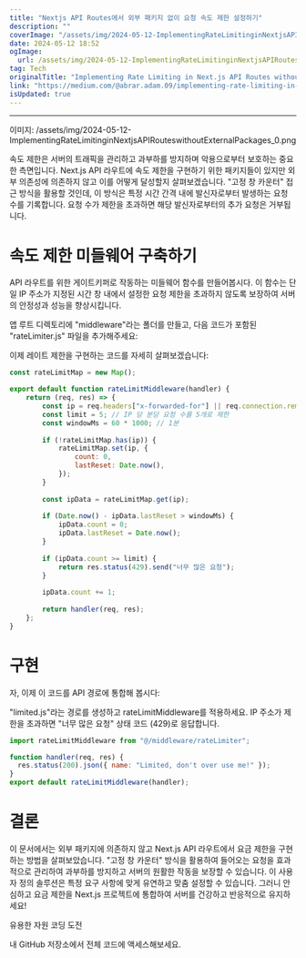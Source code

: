 ```yaml
---
title: "Nextjs API Routes에서 외부 패키지 없이 요청 속도 제한 설정하기"
description: ""
coverImage: "/assets/img/2024-05-12-ImplementingRateLimitinginNextjsAPIRouteswithoutExternalPackages_0.png"
date: 2024-05-12 18:52
ogImage: 
  url: /assets/img/2024-05-12-ImplementingRateLimitinginNextjsAPIRouteswithoutExternalPackages_0.png
tag: Tech
originalTitle: "Implementing Rate Limiting in Next.js API Routes without External Packages"
link: "https://medium.com/@abrar.adam.09/implementing-rate-limiting-in-next-js-api-routes-without-external-packages-7195ca4ef768"
isUpdated: true
---
```





---
이미지: /assets/img/2024-05-12-ImplementingRateLimitinginNextjsAPIRouteswithoutExternalPackages_0.png

속도 제한은 서버의 트래픽을 관리하고 과부하를 방지하며 악용으로부터 보호하는 중요한 측면입니다. Next.js API 라우트에 속도 제한을 구현하기 위한 패키지들이 있지만 외부 의존성에 의존하지 않고 이를 어떻게 달성할지 살펴보겠습니다. "고정 창 카운터" 접근 방식을 활용할 것인데, 이 방식은 특정 시간 간격 내에 발신자로부터 발생하는 요청 수를 기록합니다. 요청 수가 제한을 초과하면 해당 발신자로부터의 추가 요청은 거부됩니다.

# 속도 제한 미들웨어 구축하기

API 라우트를 위한 게이트키퍼로 작동하는 미들웨어 함수를 만들어봅시다. 이 함수는 단일 IP 주소가 지정된 시간 창 내에서 설정한 요청 제한을 초과하지 않도록 보장하여 서버의 안정성과 성능을 향상시킵니다.




앱 루트 디렉토리에 "middleware"라는 폴더를 만들고, 다음 코드가 포함된 "rateLimiter.js" 파일을 추가해주세요:

이제 레이트 제한을 구현하는 코드를 자세히 살펴보겠습니다:

```js
const rateLimitMap = new Map();

export default function rateLimitMiddleware(handler) {
    return (req, res) => {
        const ip = req.headers["x-forwarded-for"] || req.connection.remoteAddress;
        const limit = 5; // IP 당 분당 요청 수를 5개로 제한
        const windowMs = 60 * 1000; // 1분
        
        if (!rateLimitMap.has(ip)) {
            rateLimitMap.set(ip, {
                count: 0,
                lastReset: Date.now(),
            });
        }
        
        const ipData = rateLimitMap.get(ip);
        
        if (Date.now() - ipData.lastReset > windowMs) {
            ipData.count = 0;
            ipData.lastReset = Date.now();
        }
        
        if (ipData.count >= limit) {
            return res.status(429).send("너무 많은 요청");
        }
        
        ipData.count += 1;
        
        return handler(req, res);
    };
}
```

# 구현



자, 이제 이 코드를 API 경로에 통합해 봅시다:

"limited.js"라는 경로를 생성하고 rateLimitMiddleware를 적용하세요. IP 주소가 제한을 초과하면 "너무 많은 요청" 상태 코드 (429)로 응답합니다.

```js
import rateLimitMiddleware from "@/middleware/rateLimiter";

function handler(req, res) {
  res.status(200).json({ name: "Limited, don't over use me!" });
}
export default rateLimitMiddleware(handler);
```

# 결론



이 문서에서는 외부 패키지에 의존하지 않고 Next.js API 라우트에서 요금 제한을 구현하는 방법을 살펴보았습니다. "고정 창 카운터" 방식을 활용하여 들어오는 요청을 효과적으로 관리하여 과부하를 방지하고 서버의 원활한 작동을 보장할 수 있습니다. 이 사용자 정의 솔루션은 특정 요구 사항에 맞게 유연하고 맞춤 설정할 수 있습니다. 그러니 안심하고 요금 제한을 Next.js 프로젝트에 통합하여 서버를 건강하고 반응적으로 유지하세요!

유용한 자원 코딩 도전

내 GitHub 저장소에서 전체 코드에 액세스해보세요.